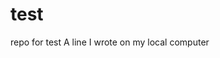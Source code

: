 # test
repo for test 
A   l i n e   I   w r o t e   o n   m y   l o c a l   c o m p u t e r      
 